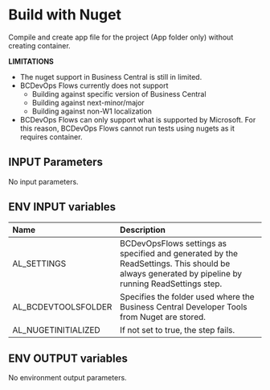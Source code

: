 # Build with Nuget

Compile and create app file for the project (App folder only) without creating container.

**LIMITATIONS**
- The nuget support in Business Central is still in limited.
- BCDevOps Flows currently does not support
  - Building against specific version of Business Central
  - Building against next-minor/major
  - Building against non-W1 localization
- BCDevOps Flows can only support what is supported by Microsoft. For this reason, BCDevOps Flows cannot run tests using nugets as it requires container.

## INPUT Parameters

No input parameters.

## ENV INPUT variables

| Name                  | Description |
| :--                   | :-- |
| AL_SETTINGS           | BCDevOpsFlows settings as specified and generated by the ReadSettings. This should be always generated by pipeline by running ReadSettings step. |
| AL_BCDEVTOOLSFOLDER   | Specifies the folder used where the Business Central Developer Tools from Nuget are stored.   |
| AL_NUGETINITIALIZED   | If not set to true, the step fails. |

## ENV OUTPUT variables

No environment output parameters.
